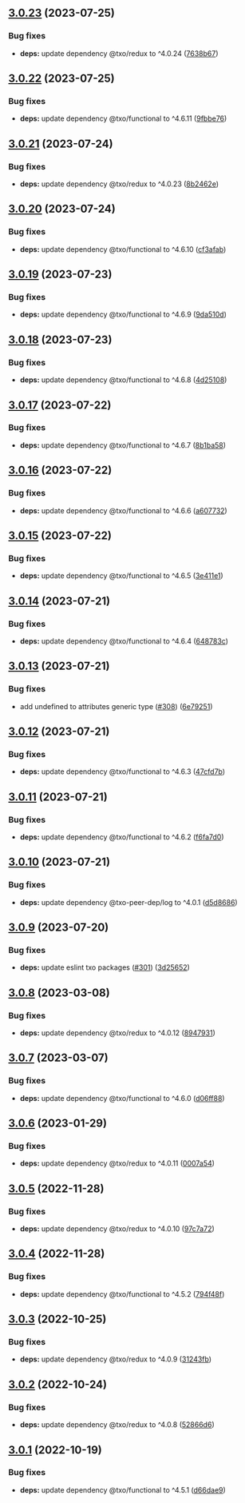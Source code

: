 ## [3.0.23](https://github.com/technology-studio/context-redux/compare/v3.0.22...v3.0.23) (2023-07-25)


### Bug fixes

* **deps:** update dependency @txo/redux to ^4.0.24 ([7638b67](https://github.com/technology-studio/context-redux/commit/7638b67ad27b0e5dcb65273b4d57c3e8a8b57da0))

## [3.0.22](https://github.com/technology-studio/context-redux/compare/v3.0.21...v3.0.22) (2023-07-25)


### Bug fixes

* **deps:** update dependency @txo/functional to ^4.6.11 ([9fbbe76](https://github.com/technology-studio/context-redux/commit/9fbbe7647dfbaeb2a7db377a56e57092e4f38a0d))

## [3.0.21](https://github.com/technology-studio/context-redux/compare/v3.0.20...v3.0.21) (2023-07-24)


### Bug fixes

* **deps:** update dependency @txo/redux to ^4.0.23 ([8b2462e](https://github.com/technology-studio/context-redux/commit/8b2462e03bcc40a07b39ab201b92d7087c37e30d))

## [3.0.20](https://github.com/technology-studio/context-redux/compare/v3.0.19...v3.0.20) (2023-07-24)


### Bug fixes

* **deps:** update dependency @txo/functional to ^4.6.10 ([cf3afab](https://github.com/technology-studio/context-redux/commit/cf3afab385811685ed1550d324c612cf48eadce9))

## [3.0.19](https://github.com/technology-studio/context-redux/compare/v3.0.18...v3.0.19) (2023-07-23)


### Bug fixes

* **deps:** update dependency @txo/functional to ^4.6.9 ([9da510d](https://github.com/technology-studio/context-redux/commit/9da510dad3de73baeff30056c95809be43c1622e))

## [3.0.18](https://github.com/technology-studio/context-redux/compare/v3.0.17...v3.0.18) (2023-07-23)


### Bug fixes

* **deps:** update dependency @txo/functional to ^4.6.8 ([4d25108](https://github.com/technology-studio/context-redux/commit/4d2510860a16dc0dc10a5af86e535cf830c4d0f6))

## [3.0.17](https://github.com/technology-studio/context-redux/compare/v3.0.16...v3.0.17) (2023-07-22)


### Bug fixes

* **deps:** update dependency @txo/functional to ^4.6.7 ([8b1ba58](https://github.com/technology-studio/context-redux/commit/8b1ba58c3340fee01c67fdfc5afbcd7144a42797))

## [3.0.16](https://github.com/technology-studio/context-redux/compare/v3.0.15...v3.0.16) (2023-07-22)


### Bug fixes

* **deps:** update dependency @txo/functional to ^4.6.6 ([a607732](https://github.com/technology-studio/context-redux/commit/a6077329b89d394510174d8b1593a6f15b674ae3))

## [3.0.15](https://github.com/technology-studio/context-redux/compare/v3.0.14...v3.0.15) (2023-07-22)


### Bug fixes

* **deps:** update dependency @txo/functional to ^4.6.5 ([3e411e1](https://github.com/technology-studio/context-redux/commit/3e411e1c65f28fd5141951f7eb0c44bcea4a1e0a))

## [3.0.14](https://github.com/technology-studio/context-redux/compare/v3.0.13...v3.0.14) (2023-07-21)


### Bug fixes

* **deps:** update dependency @txo/functional to ^4.6.4 ([648783c](https://github.com/technology-studio/context-redux/commit/648783cd8d9cd7d949ba3c6a88b5fd1a7734558a))

## [3.0.13](https://github.com/technology-studio/context-redux/compare/v3.0.12...v3.0.13) (2023-07-21)


### Bug fixes

* add undefined to attributes generic type ([#308](https://github.com/technology-studio/context-redux/issues/308)) ([6e79251](https://github.com/technology-studio/context-redux/commit/6e79251e09860e421fdb80cabb4110503611d3fb))

## [3.0.12](https://github.com/technology-studio/context-redux/compare/v3.0.11...v3.0.12) (2023-07-21)


### Bug fixes

* **deps:** update dependency @txo/functional to ^4.6.3 ([47cfd7b](https://github.com/technology-studio/context-redux/commit/47cfd7b35dfc6c0029a1d8b5796c8d914b8c4ffa))

## [3.0.11](https://github.com/technology-studio/context-redux/compare/v3.0.10...v3.0.11) (2023-07-21)


### Bug fixes

* **deps:** update dependency @txo/functional to ^4.6.2 ([f6fa7d0](https://github.com/technology-studio/context-redux/commit/f6fa7d0324fa2bd485d1d01733cfba64fbbea70a))

## [3.0.10](https://github.com/technology-studio/context-redux/compare/v3.0.9...v3.0.10) (2023-07-21)


### Bug fixes

* **deps:** update dependency @txo-peer-dep/log to ^4.0.1 ([d5d8686](https://github.com/technology-studio/context-redux/commit/d5d86864a116aaf8772fd4d187f9a88c407b574b))

## [3.0.9](https://github.com/technology-studio/context-redux/compare/v3.0.8...v3.0.9) (2023-07-20)


### Bug fixes

* **deps:** update eslint txo packages ([#301](https://github.com/technology-studio/context-redux/issues/301)) ([3d25652](https://github.com/technology-studio/context-redux/commit/3d2565251d56f486dbc8e9fc7d61583fe556a867))

## [3.0.8](https://github.com/technology-studio/context-redux/compare/v3.0.7...v3.0.8) (2023-03-08)


### Bug fixes

* **deps:** update dependency @txo/redux to ^4.0.12 ([8947931](https://github.com/technology-studio/context-redux/commit/8947931908ac1ad246ffa99e3c043db9f0c7d383))

## [3.0.7](https://github.com/technology-studio/context-redux/compare/v3.0.6...v3.0.7) (2023-03-07)


### Bug fixes

* **deps:** update dependency @txo/functional to ^4.6.0 ([d06ff88](https://github.com/technology-studio/context-redux/commit/d06ff8807ebea13618d735094861001d268151e5))

## [3.0.6](https://github.com/technology-studio/context-redux/compare/v3.0.5...v3.0.6) (2023-01-29)


### Bug fixes

* **deps:** update dependency @txo/redux to ^4.0.11 ([0007a54](https://github.com/technology-studio/context-redux/commit/0007a54e628cc11017b294301b84f88e58d3b651))

## [3.0.5](https://github.com/technology-studio/context-redux/compare/v3.0.4...v3.0.5) (2022-11-28)


### Bug fixes

* **deps:** update dependency @txo/redux to ^4.0.10 ([97c7a72](https://github.com/technology-studio/context-redux/commit/97c7a72873eb1e3d5d5a9dd2e33f39e6a515c830))

## [3.0.4](https://github.com/technology-studio/context-redux/compare/v3.0.3...v3.0.4) (2022-11-28)


### Bug fixes

* **deps:** update dependency @txo/functional to ^4.5.2 ([794f48f](https://github.com/technology-studio/context-redux/commit/794f48f034d06f04416e821859ca86253f453725))

## [3.0.3](https://github.com/technology-studio/context-redux/compare/v3.0.2...v3.0.3) (2022-10-25)


### Bug fixes

* **deps:** update dependency @txo/redux to ^4.0.9 ([31243fb](https://github.com/technology-studio/context-redux/commit/31243fbb2f472f04614012cc144ac72c7efe1c52))

## [3.0.2](https://github.com/technology-studio/context-redux/compare/v3.0.1...v3.0.2) (2022-10-24)


### Bug fixes

* **deps:** update dependency @txo/redux to ^4.0.8 ([52866d6](https://github.com/technology-studio/context-redux/commit/52866d64270b27e4caee477fa18c0315fa5139dd))

## [3.0.1](https://github.com/technology-studio/context-redux/compare/v3.0.0...v3.0.1) (2022-10-19)


### Bug fixes

* **deps:** update dependency @txo/functional to ^4.5.1 ([d66dae9](https://github.com/technology-studio/context-redux/commit/d66dae9626b54902f2de009e5edef2a903bab72f))
